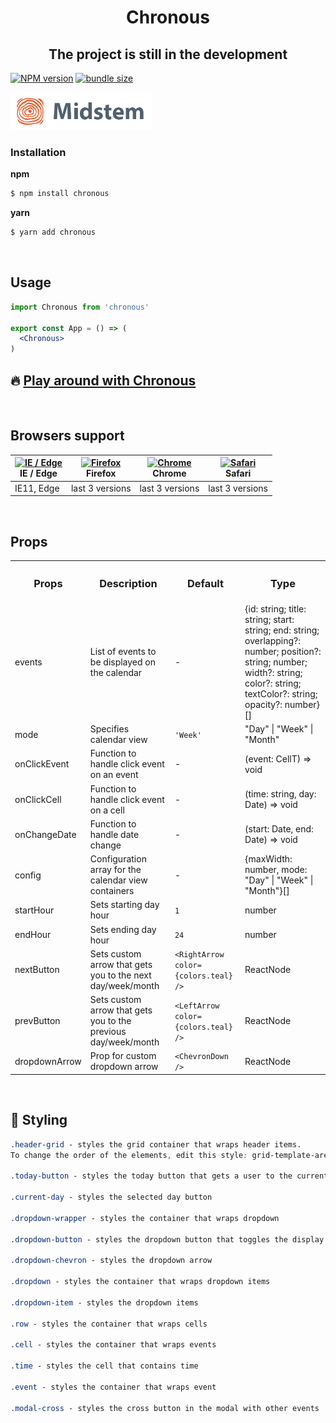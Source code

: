 <h1 align='center'>Chronous</h1>

<h2 align='center'>The project is still in the development</h2>

[![NPM version][npm-image]][npm-url] [![bundle size][bundlephobia-image]][bundlephobia-url]

[npm-image]: https://img.shields.io/npm/v/chronous.svg
[npm-url]: http://npmjs.org/package/chronous
[bundlephobia-image]: https://badgen.net/bundlephobia/minzip/chronous
[bundlephobia-url]: https://bundlephobia.com/result?p=chronous

<a href='https://midstem.net'>
  <img src='images/midstem.png' height='60'>
</a>

</br>

<h3>Installation</h3>

<b>npm</b>

```bash
$ npm install chronous
```

<b>yarn</b>

```bash
$ yarn add chronous
```

</br>

<h2><b>Usage</b></h2>

```jsx
import Chronous from 'chronous'

export const App = () => (
  <Chronous>
)
```

<h2>🔥 <a href='https://calendar.midstem.net'>Play around with Chronous</a></h2>

</br>

<h2><b>Browsers support</b></h2>

| [<img src="https://raw.githubusercontent.com/alrra/browser-logos/master/src/edge/edge_48x48.png" alt="IE / Edge" width="24px" height="24px" />](http://godban.github.io/browsers-support-badges/)<br/>IE / Edge | [<img src="https://raw.githubusercontent.com/alrra/browser-logos/master/src/firefox/firefox_48x48.png" alt="Firefox" width="24px" height="24px" />](http://godban.github.io/browsers-support-badges/)<br/>Firefox | [<img src="https://raw.githubusercontent.com/alrra/browser-logos/master/src/chrome/chrome_48x48.png" alt="Chrome" width="24px" height="24px" />](http://godban.github.io/browsers-support-badges/)<br/>Chrome | [<img src="https://raw.githubusercontent.com/alrra/browser-logos/master/src/safari/safari_48x48.png" alt="Safari" width="24px" height="24px" />](http://godban.github.io/browsers-support-badges/)<br/>Safari 
| --------- | --------- | --------- | --------- |
| IE11, Edge| last 3 versions| last 3 versions| last 3 versions

</br>

<h2><b>Props</b></h2>

<table width='100%'>
  <tr>
    <th><h3><b>Props</b></h3></th>
    <th><h3><b>Description</b></h3></th>
    <th><h3><b>Default</b></h3></th>
    <th><h3><b>Type</b></h3></th>
  </tr>
  <tr>
    <td>events</td>
    <td>List of events to be displayed on the calendar</td>
    <td>-</td>
    <td>{id: string; title: string; start: string; end: string; overlapping?: number; position?: string; number; width?: string; color?: string; textColor?: string; opacity?: number}[]</td>
  </tr>
  <tr>
    <td>mode</td>
    <td>Specifies calendar view</td>
    <td><code>'Week'</code></td>
    <td>"Day" | "Week" | "Month"</td>
  </tr>
  <tr>
    <td>onClickEvent</td>
    <td>Function to handle click event on an event</td>
    <td>-</td>
    <td>(event: CellT) => void</td>
  </tr>
  <tr>
    <td>onClickCell</td>
    <td>Function to handle click event on a cell</td>
    <td>-</td>
    <td>(time: string, day: Date) => void</td>
  </tr>
  <tr>
    <td>onChangeDate</td>
    <td>Function to handle date change</td>
    <td>-</td>
    <td>(start: Date, end: Date) => void</td>
  </tr>
  <tr>
    <td>config</td>
    <td>Configuration array for the calendar view containers</td>
    <td>-</td>
    <td>{maxWidth: number, mode: "Day" | "Week" | "Month"}[]</td>
  </tr>
  <tr>
    <td>startHour</td>
    <td>Sets starting day hour</td>
    <td><code>1</code></td>
    <td>number</td>
  </tr>
  <tr>
    <td>endHour</td>
    <td>Sets ending day hour</td>
    <td><code>24</code></td>
    <td>number</td>
  </tr>
  <tr>
    <td>nextButton</td>
    <td>Sets custom arrow that gets you to the next day/week/month</td>
    <td><code>&lt;RightArrow color={colors.teal} /&gt;</code></td>
    <td>ReactNode</td>
  </tr>
  <tr>
    <td>prevButton</td>
    <td>Sets custom arrow that gets you to the previous day/week/month</td>
    <td><code>&lt;LeftArrow color={colors.teal} /&gt;</code></td>
    <td>ReactNode</td>
  </tr>
  <tr>
    <td>dropdownArrow</td>
    <td>Prop for custom dropdown arrow</td>
    <td><code>&lt;ChevronDown /&gt;</code></td>
    <td>ReactNode</td>
  </tr>
</table>

</br>


<h2>💅 <b>Styling</b></h2>

```css
.header-grid - styles the grid container that wraps header items. 
To change the order of the elements, edit this style: grid-template-areas: 'today arrows month year dropdown';

.today-button - styles the today button that gets a user to the current date

.current-day - styles the selected day button

.dropdown-wrapper - styles the container that wraps dropdown

.dropdown-button - styles the dropdown button that toggles the display of the dropdown list

.dropdown-chevron - styles the dropdown arrow

.dropdown - styles the container that wraps dropdown items

.dropdown-item - styles the dropdown items

.row - styles the container that wraps cells

.cell - styles the container that wraps events

.time - styles the cell that contains time

.event - styles the container that wraps event

.modal-cross - styles the cross button in the modal with other events
```
